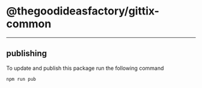 # @thegoodideasfactory/gittix-common
---

## publishing

To update and publish this package run the following command

```
npm run pub
```